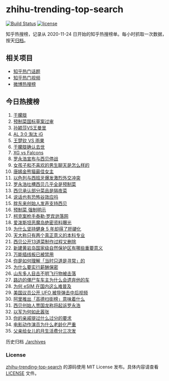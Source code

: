 # zhihu-trending-top-search

[![Build Status](https://github.com/justjavac/zhihu-trending-top-search/workflows/ci/badge.svg?branch=main)](https://github.com/justjavac/zhihu-trending-top-search/actions)
[![license](https://img.shields.io/github/license/justjavac/zhihu-trending-top-search)](https://github.com/justjavac/zhihu-trending-top-search/blob/main/LICENSE)

知乎热搜榜，记录从 2020-11-24 日开始的知乎热搜榜单。每小时抓取一次数据，按天[归档](./archives)。

## 相关项目

- [知乎热门话题](https://github.com/justjavac/zhihu-trending-hot-questions)
- [知乎热门视频](https://github.com/justjavac/zhihu-trending-hot-video)
- [微博热搜榜](https://github.com/justjavac/weibo-trending-hot-search)

## 今日热搜榜

<!-- BEGIN -->
<!-- 最后更新时间 Sun Sep 14 2025 20:36:37 GMT+0800 (China Standard Time) -->

1. [于朦胧](https://www.zhihu.com/search?q=%E4%BA%8E%E6%9C%A6%E8%83%A7)
1. [预制菜国标草案过审](https://www.zhihu.com/search?q=%E9%A2%84%E5%88%B6%E8%8F%9C%E5%9B%BD%E6%A0%87%E8%8D%89%E6%A1%88%E8%BF%87%E5%AE%A1)
1. [孙颖莎VS王曼昱](https://www.zhihu.com/search?q=%E5%AD%99%E9%A2%96%E8%8E%8EVS%E7%8E%8B%E6%9B%BC%E6%98%B1)
1. [AL 3:0 淘汰 iG](https://www.zhihu.com/search?q=AL%203%3A0%20%E6%B7%98%E6%B1%B0%20iG)
1. [王楚钦 VS 雨果](https://www.zhihu.com/search?q=%E7%8E%8B%E6%A5%9A%E9%92%A6%20VS%20%E9%9B%A8%E6%9E%9C)
1. [于朦胧确认去世](https://www.zhihu.com/search?q=%E4%BA%8E%E6%9C%A6%E8%83%A7%E7%A1%AE%E8%AE%A4%E5%8E%BB%E4%B8%96)
1. [XG vs Falcons](https://www.zhihu.com/search?q=XG%20vs%20Falcons)
1. [罗永浩宣布与西贝停战](https://www.zhihu.com/search?q=%E7%BD%97%E6%B0%B8%E6%B5%A9%E5%AE%A3%E5%B8%83%E4%B8%8E%E8%A5%BF%E8%B4%9D%E5%81%9C%E6%88%98)
1. [女孩子和不喜欢的男生聊天是怎么样的](https://www.zhihu.com/search?q=%E5%A5%B3%E5%AD%A9%E5%AD%90%E5%92%8C%E4%B8%8D%E5%96%9C%E6%AC%A2%E7%9A%84%E7%94%B7%E7%94%9F%E8%81%8A%E5%A4%A9%E6%98%AF%E6%80%8E%E4%B9%88%E6%A0%B7%E7%9A%84)
1. [唐嫣金熊猫最佳女主](https://www.zhihu.com/search?q=%E5%94%90%E5%AB%A3%E9%87%91%E7%86%8A%E7%8C%AB%E6%9C%80%E4%BD%B3%E5%A5%B3%E4%B8%BB)
1. [以色列与西班牙爆发激烈外交冲突](https://www.zhihu.com/search?q=%E4%BB%A5%E8%89%B2%E5%88%97%E4%B8%8E%E8%A5%BF%E7%8F%AD%E7%89%99%E7%88%86%E5%8F%91%E6%BF%80%E7%83%88%E5%A4%96%E4%BA%A4%E5%86%B2%E7%AA%81)
1. [罗永浩吐槽西贝几乎全是预制菜](https://www.zhihu.com/search?q=%E7%BD%97%E6%B0%B8%E6%B5%A9%E5%90%90%E6%A7%BD%E8%A5%BF%E8%B4%9D%E5%87%A0%E4%B9%8E%E5%85%A8%E6%98%AF%E9%A2%84%E5%88%B6%E8%8F%9C)
1. [西贝承认部分菜品是隔夜菜](https://www.zhihu.com/search?q=%E8%A5%BF%E8%B4%9D%E6%89%BF%E8%AE%A4%E9%83%A8%E5%88%86%E8%8F%9C%E5%93%81%E6%98%AF%E9%9A%94%E5%A4%9C%E8%8F%9C)
1. [说话也有恐怖谷效应吗](https://www.zhihu.com/search?q=%E8%AF%B4%E8%AF%9D%E4%B9%9F%E6%9C%89%E6%81%90%E6%80%96%E8%B0%B7%E6%95%88%E5%BA%94%E5%90%97)
1. [胖东来创始人发声支持西贝](https://www.zhihu.com/search?q=%E8%83%96%E4%B8%9C%E6%9D%A5%E5%88%9B%E5%A7%8B%E4%BA%BA%E5%8F%91%E5%A3%B0%E6%94%AF%E6%8C%81%E8%A5%BF%E8%B4%9D)
1. [预制菜 强制明示](https://www.zhihu.com/search?q=%E9%A2%84%E5%88%B6%E8%8F%9C%20%E5%BC%BA%E5%88%B6%E6%98%8E%E7%A4%BA)
1. [柯克案枪手泰勒·罗宾逊落网](https://www.zhihu.com/search?q=%E6%9F%AF%E5%85%8B%E6%A1%88%E6%9E%AA%E6%89%8B%E6%B3%B0%E5%8B%92%C2%B7%E7%BD%97%E5%AE%BE%E9%80%8A%E8%90%BD%E7%BD%91)
1. [爱泼斯坦恶魔岛绝密资料曝光](https://www.zhihu.com/search?q=%E7%88%B1%E6%B3%BC%E6%96%AF%E5%9D%A6%E6%81%B6%E9%AD%94%E5%B2%9B%E7%BB%9D%E5%AF%86%E8%B5%84%E6%96%99%E6%9B%9D%E5%85%89)
1. [为什么坚持健身 5 年却得了肝硬化](https://www.zhihu.com/search?q=%E4%B8%BA%E4%BB%80%E4%B9%88%E5%9D%9A%E6%8C%81%E5%81%A5%E8%BA%AB%205%20%E5%B9%B4%E5%8D%B4%E5%BE%97%E4%BA%86%E8%82%9D%E7%A1%AC%E5%8C%96)
1. [天大称只有两个真正意义的本科专业](https://www.zhihu.com/search?q=%E5%A4%A9%E5%A4%A7%E7%A7%B0%E5%8F%AA%E6%9C%89%E4%B8%A4%E4%B8%AA%E7%9C%9F%E6%AD%A3%E6%84%8F%E4%B9%89%E7%9A%84%E6%9C%AC%E7%A7%91%E4%B8%93%E4%B8%9A)
1. [西贝公开13道菜制作过程又删除](https://www.zhihu.com/search?q=%E8%A5%BF%E8%B4%9D%E5%85%AC%E5%BC%8013%E9%81%93%E8%8F%9C%E5%88%B6%E4%BD%9C%E8%BF%87%E7%A8%8B%E5%8F%88%E5%88%A0%E9%99%A4)
1. [新建黄岩岛国家级自然保护区有哪些重要意义](https://www.zhihu.com/search?q=%E6%96%B0%E5%BB%BA%E9%BB%84%E5%B2%A9%E5%B2%9B%E5%9B%BD%E5%AE%B6%E7%BA%A7%E8%87%AA%E7%84%B6%E4%BF%9D%E6%8A%A4%E5%8C%BA%E6%9C%89%E5%93%AA%E4%BA%9B%E9%87%8D%E8%A6%81%E6%84%8F%E4%B9%89)
1. [万能插线板已被禁用](https://www.zhihu.com/search?q=%E4%B8%87%E8%83%BD%E6%8F%92%E7%BA%BF%E6%9D%BF%E5%B7%B2%E8%A2%AB%E7%A6%81%E7%94%A8)
1. [你是如何理解「当时只道是寻常」的](https://www.zhihu.com/search?q=%E4%BD%A0%E6%98%AF%E5%A6%82%E4%BD%95%E7%90%86%E8%A7%A3%E3%80%8C%E5%BD%93%E6%97%B6%E5%8F%AA%E9%81%93%E6%98%AF%E5%AF%BB%E5%B8%B8%E3%80%8D%E7%9A%84)
1. [为什么要实行薪酬保密](https://www.zhihu.com/search?q=%E4%B8%BA%E4%BB%80%E4%B9%88%E8%A6%81%E5%AE%9E%E8%A1%8C%E8%96%AA%E9%85%AC%E4%BF%9D%E5%AF%86)
1. [山东多人目击不明飞行物被击落](https://www.zhihu.com/search?q=%E5%B1%B1%E4%B8%9C%E5%A4%9A%E4%BA%BA%E7%9B%AE%E5%87%BB%E4%B8%8D%E6%98%8E%E9%A3%9E%E8%A1%8C%E7%89%A9%E8%A2%AB%E5%87%BB%E8%90%BD)
1. [路边的僵尸车车主为什么会遗弃他的车](https://www.zhihu.com/search?q=%E8%B7%AF%E8%BE%B9%E7%9A%84%E5%83%B5%E5%B0%B8%E8%BD%A6%E8%BD%A6%E4%B8%BB%E4%B8%BA%E4%BB%80%E4%B9%88%E4%BC%9A%E9%81%97%E5%BC%83%E4%BB%96%E7%9A%84%E8%BD%A6)
1. [为何 eSIM 在国内这么难普及](https://www.zhihu.com/search?q=%E4%B8%BA%E4%BD%95%20eSIM%20%E5%9C%A8%E5%9B%BD%E5%86%85%E8%BF%99%E4%B9%88%E9%9A%BE%E6%99%AE%E5%8F%8A)
1. [美国议员公开 UFO 被导弹击中后视频](https://www.zhihu.com/search?q=%E7%BE%8E%E5%9B%BD%E8%AE%AE%E5%91%98%E5%85%AC%E5%BC%80%20UFO%20%E8%A2%AB%E5%AF%BC%E5%BC%B9%E5%87%BB%E4%B8%AD%E5%90%8E%E8%A7%86%E9%A2%91)
1. [阿里推出「高德扫街榜」意味着什么](https://www.zhihu.com/search?q=%E9%98%BF%E9%87%8C%E6%8E%A8%E5%87%BA%E3%80%8C%E9%AB%98%E5%BE%B7%E6%89%AB%E8%A1%97%E6%A6%9C%E3%80%8D%E6%84%8F%E5%91%B3%E7%9D%80%E4%BB%80%E4%B9%88)
1. [西贝创始人贾国龙称将起诉罗永浩](https://www.zhihu.com/search?q=%E8%A5%BF%E8%B4%9D%E5%88%9B%E5%A7%8B%E4%BA%BA%E8%B4%BE%E5%9B%BD%E9%BE%99%E7%A7%B0%E5%B0%86%E8%B5%B7%E8%AF%89%E7%BD%97%E6%B0%B8%E6%B5%A9)
1. [以军为何如此嚣张](https://www.zhihu.com/search?q=%E4%BB%A5%E5%86%9B%E4%B8%BA%E4%BD%95%E5%A6%82%E6%AD%A4%E5%9A%A3%E5%BC%A0)
1. [你的亲戚提过什么过分的要求](https://www.zhihu.com/search?q=%E4%BD%A0%E7%9A%84%E4%BA%B2%E6%88%9A%E6%8F%90%E8%BF%87%E4%BB%80%E4%B9%88%E8%BF%87%E5%88%86%E7%9A%84%E8%A6%81%E6%B1%82)
1. [电影动作演员为什么老龄化严重](https://www.zhihu.com/search?q=%E7%94%B5%E5%BD%B1%E5%8A%A8%E4%BD%9C%E6%BC%94%E5%91%98%E4%B8%BA%E4%BB%80%E4%B9%88%E8%80%81%E9%BE%84%E5%8C%96%E4%B8%A5%E9%87%8D)
1. [父亲给女儿的月生活费分三次发](https://www.zhihu.com/search?q=%E7%88%B6%E4%BA%B2%E7%BB%99%E5%A5%B3%E5%84%BF%E7%9A%84%E6%9C%88%E7%94%9F%E6%B4%BB%E8%B4%B9%E5%88%86%E4%B8%89%E6%AC%A1%E5%8F%91)

<!-- END -->

历史归档 [./archives](./archives)

### License

[zhihu-trending-top-search](https://github.com/justjavac/zhihu-trending-top-search) 的源码使用 MIT License
发布。具体内容请查看 [LICENSE](./LICENSE) 文件。
